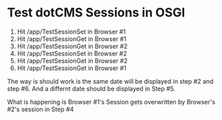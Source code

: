Test dotCMS Sessions in OSGI
==============================
1.  Hit /app/TestSessionSet in Browser #1
2.  Hit /app/TestSessionGet in Browser #1
3.  Hit /app/TestSessionGet in Browser #2
4.  Hit /app/TestSessionSet in Browser #2
5.  Hit /app/TestSessionGet in Browser #2
6.  Hit /app/TestSessionGet in Browser #1

The way is should work is the same date will be displayed in step #2 and step #6. And a differnt date should be displayed in Step #5.

What is happening is Browser #1's Session gets overwritten by Browser's #2's session in Step #4

